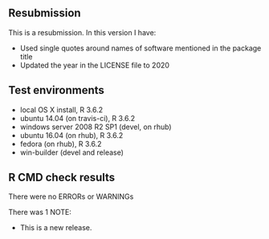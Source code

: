 ## Resubmission
This is a resubmission. In this version I have:

* Used single quotes around names of software mentioned in the package title
* Updated the year in the LICENSE file to 2020

## Test environments
* local OS X install, R 3.6.2
* ubuntu 14.04 (on travis-ci), R 3.6.2
* windows server 2008 R2 SP1 (devel, on rhub)
* ubuntu 16.04 (on rhub), R 3.6.2
* fedora (on rhub), R 3.6.2
* win-builder (devel and release)

## R CMD check results

There were no ERRORs or WARNINGs

There was 1 NOTE:

* This is a new release.
